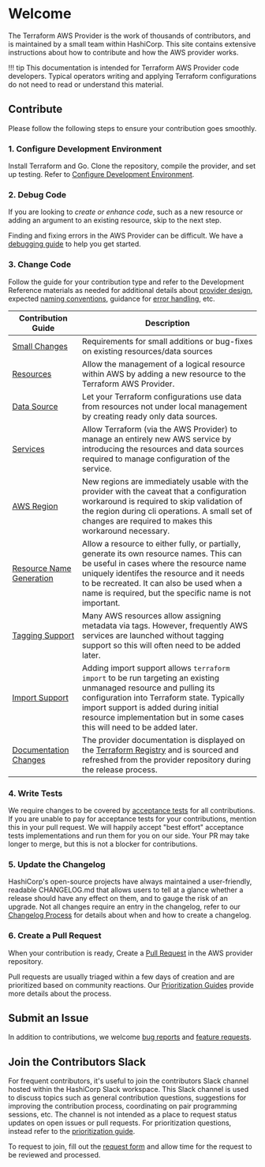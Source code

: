# Welcome

The Terraform AWS Provider is the work of thousands of contributors, and is maintained by a small team within HashiCorp. This site contains extensive instructions about how to contribute and how the AWS provider works.

!!! tip
    This documentation is intended for Terraform AWS Provider code developers. Typical operators writing and applying Terraform configurations do not need to read or understand this material.

## Contribute

Please follow the following steps to ensure your contribution goes smoothly.

### 1. Configure Development Environment

Install Terraform and Go. Clone the repository, compile the provider, and set up testing. Refer to [Configure Development Environment](development-environment.md).

### 2. Debug Code

If you are looking to _create or enhance code_, such as a new resource or adding an argument to an existing resource, skip to the next step.

Finding and fixing errors in the AWS Provider can be difficult. We have a [debugging guide](debugging.md) to help you get started.

### 3. Change Code

Follow the guide for your contribution type and refer to the Development Reference materials as needed for additional details about [provider design](provider-design.md), expected [naming conventions](naming.md), guidance for [error handling](error-handling.md), etc.

| Contribution Guide | Description |
|--------------------|-------------|
| [Small Changes](bugs-and-enhancements.md) | Requirements for small additions or bug-fixes on existing resources/data sources |
| [Resources](add-a-new-resource.md) | Allow the management of a logical resource within AWS by adding a new resource to the Terraform AWS Provider. |
| [Data Source](add-a-new-datasource.md) | Let your Terraform configurations use data from resources not under local management by creating ready only data sources. |
| [Services](add-a-new-service.md) | Allow Terraform (via the AWS Provider) to manage an entirely new AWS service by introducing the resources and data sources required to manage configuration of the service. |
| [AWS Region](add-a-new-region.md) | New regions are immediately usable with the provider with the caveat that a configuration workaround is required to skip validation of the region during cli operations. A small set of changes are required to makes this workaround necessary. |
| [Resource Name Generation](resource-name-generation.md) | Allow a resource to either fully, or partially, generate its own resource names. This can be useful in cases where the resource name uniquely identifes the resource and it needs to be recreated. It can also be used when a name is required, but the specific name is not important. |
| [Tagging Support](resource-tagging.md) | Many AWS resources allow assigning metadata via tags. However, frequently AWS services are launched without tagging support so this will often need to be added later. |
| [Import Support](add-import-support.md) | Adding import support allows `terraform import` to be run targeting an existing unmanaged resource and pulling its configuration into Terraform state. Typically import support is added during initial resource implementation but in some cases this will need to be added later. |
| [Documentation Changes](documentation-changes.md)| The provider documentation is displayed on the [Terraform Registry](https://registry.terraform.io/providers/hashicorp/aws/latest) and is sourced and refreshed from the provider repository during the release process. |

### 4. Write Tests

We require changes to be covered by [acceptance tests](running-and-writing-acceptance-tests.md) for all contributions. If you are unable to pay for acceptance tests for your contributions, mention this in your pull request. We will happily accept "best effort" acceptance tests implementations and run them for you on our side. Your PR may take longer to merge, but this is not a blocker for contributions.

### 5. Update the Changelog

HashiCorp's open-source projects have always maintained a user-friendly, readable CHANGELOG.md that allows users to tell at a glance whether a release should have any effect on them, and to gauge the risk of an upgrade. Not all changes require an entry in the changelog, refer to our [Changelog Process](changelog-process.md) for details about when and how to create a changelog.

### 6. Create a Pull Request

When your contribution is ready, Create a [Pull Request](raising-a-pull-request.md) in the AWS provider repository.

Pull requests are usually triaged within a few days of creation and are prioritized based on community reactions. Our [Prioritization Guides](prioritization.md) provide more details about the process.

## Submit an Issue

In addition to contributions, we welcome [bug reports](https://github.com/hashicorp/terraform-provider-aws/issues/new?assignees=&labels=&template=Bug_Report.md) and [feature requests](https://github.com/hashicorp/terraform-provider-aws/issues/new?assignees=&labels=enhancement&template=Feature_Request.md).

## Join the Contributors Slack

For frequent contributors, it's useful to join the contributors Slack channel hosted within the HashiCorp Slack workspace. This Slack channel is used to discuss topics such as general contribution questions, suggestions for improving the contribution process, coordinating on pair programming sessions, etc. The channel is not intended as a place to request status updates on open issues or pull requests. For prioritization questions, instead refer to the [prioritization guide](prioritization.md).

To request to join, fill out the [request form](https://forms.gle/Gf9ZAmUYXuzafkct6) and allow time for the request to be reviewed and processed.
